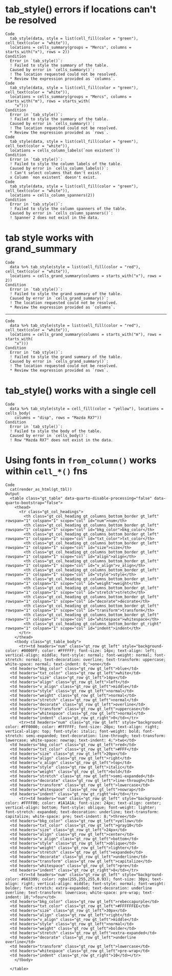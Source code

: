 # tab_style() errors if locations can't be resolved

    Code
      tab_style(data, style = list(cell_fill(color = "green"), cell_text(color = "white")),
      locations = cells_summary(groups = "Mercs", columns = starts_with("x"), rows = 2))
    Condition
      Error in `tab_style()`:
      ! Failed to style the summary of the table.
      Caused by error in `cells_summary()`:
      ! The location requested could not be resolved.
      * Review the expression provided as `columns`.
    Code
      tab_style(data, style = list(cell_fill(color = "green"), cell_text(color = "white")),
      locations = cells_summary(groups = "Mercs", columns = starts_with("m"), rows = starts_with(
        "x")))
    Condition
      Error in `tab_style()`:
      ! Failed to style the summary of the table.
      Caused by error in `cells_summary()`:
      ! The location requested could not be resolved.
      * Review the expression provided as `rows`.
    Code
      tab_style(data, style = list(cell_fill(color = "green"), cell_text(color = "white")),
      locations = cells_column_labels(`non existent`))
    Condition
      Error in `tab_style()`:
      ! Failed to style the column labels of the table.
      Caused by error in `cells_column_labels()`:
      ! Can't select columns that don't exist.
      x Column `non existent` doesn't exist.
    Code
      tab_style(data, style = list(cell_fill(color = "green"), cell_text(color = "white")),
      locations = cells_column_spanners(2))
    Condition
      Error in `tab_style()`:
      ! Failed to style the column spanners of the table.
      Caused by error in `cells_column_spanners()`:
      ! Spanner 2 does not exist in the data.

# tab style works with grand_summary

    Code
      data %>% tab_style(style = list(cell_fill(color = "red"), cell_text(color = "white")),
      locations = cells_grand_summary(columns = starts_with("x"), rows = 2))
    Condition
      Error in `tab_style()`:
      ! Failed to style the grand summary of the table.
      Caused by error in `cells_grand_summary()`:
      ! The location requested could not be resolved.
      * Review the expression provided as `columns`.

---

    Code
      data %>% tab_style(style = list(cell_fill(color = "red"), cell_text(color = "white")),
      locations = cells_grand_summary(columns = starts_with("m"), rows = starts_with(
        "x")))
    Condition
      Error in `tab_style()`:
      ! Failed to style the grand summary of the table.
      Caused by error in `cells_grand_summary()`:
      ! The location requested could not be resolved.
      * Review the expression provided as `rows`.

# tab_style() works with a single cell

    Code
      data %>% tab_style(style = cell_fill(color = "yellow"), locations = cells_body(
        columns = "disp", rows = "Mazda RX7"))
    Condition
      Error in `tab_style()`:
      ! Failed to style the body of the table.
      Caused by error in `cells_body()`:
      ! Row "Mazda RX7" does not exist in the data.

# Using fonts in `from_column()` works within `cell_*()` fns

    Code
      cat(render_as_html(gt_tbl))
    Output
      <table class="gt_table" data-quarto-disable-processing="false" data-quarto-bootstrap="false">
        <thead>
          <tr class="gt_col_headings">
            <th class="gt_col_heading gt_columns_bottom_border gt_left" rowspan="1" colspan="1" scope="col" id="num">num</th>
            <th class="gt_col_heading gt_columns_bottom_border gt_left" rowspan="1" colspan="1" scope="col" id="bkg_color">bkg_color</th>
            <th class="gt_col_heading gt_columns_bottom_border gt_left" rowspan="1" colspan="1" scope="col" id="txt_color">txt_color</th>
            <th class="gt_col_heading gt_columns_bottom_border gt_left" rowspan="1" colspan="1" scope="col" id="size">size</th>
            <th class="gt_col_heading gt_columns_bottom_border gt_left" rowspan="1" colspan="1" scope="col" id="align">align</th>
            <th class="gt_col_heading gt_columns_bottom_border gt_left" rowspan="1" colspan="1" scope="col" id="v_align">v_align</th>
            <th class="gt_col_heading gt_columns_bottom_border gt_left" rowspan="1" colspan="1" scope="col" id="style">style</th>
            <th class="gt_col_heading gt_columns_bottom_border gt_left" rowspan="1" colspan="1" scope="col" id="weight">weight</th>
            <th class="gt_col_heading gt_columns_bottom_border gt_left" rowspan="1" colspan="1" scope="col" id="stretch">stretch</th>
            <th class="gt_col_heading gt_columns_bottom_border gt_left" rowspan="1" colspan="1" scope="col" id="decorate">decorate</th>
            <th class="gt_col_heading gt_columns_bottom_border gt_left" rowspan="1" colspan="1" scope="col" id="transform">transform</th>
            <th class="gt_col_heading gt_columns_bottom_border gt_left" rowspan="1" colspan="1" scope="col" id="whitespace">whitespace</th>
            <th class="gt_col_heading gt_columns_bottom_border gt_right" rowspan="1" colspan="1" scope="col" id="indent">indent</th>
          </tr>
        </thead>
        <tbody class="gt_table_body">
          <tr><td headers="num" class="gt_row gt_left" style="background-color: #0000FF; color: #FFFFFF; font-size: 14px; text-align: left; vertical-align: middle; font-style: normal; font-weight: normal; font-stretch: normal; text-decoration: overline; text-transform: uppercase; white-space: normal; text-indent: 0;">one</td>
      <td headers="bkg_color" class="gt_row gt_left">blue</td>
      <td headers="txt_color" class="gt_row gt_left">white</td>
      <td headers="size" class="gt_row gt_left">14px</td>
      <td headers="align" class="gt_row gt_left">left</td>
      <td headers="v_align" class="gt_row gt_left">middle</td>
      <td headers="style" class="gt_row gt_left">normal</td>
      <td headers="weight" class="gt_row gt_left">normal</td>
      <td headers="stretch" class="gt_row gt_left">normal</td>
      <td headers="decorate" class="gt_row gt_left">overline</td>
      <td headers="transform" class="gt_row gt_left">uppercase</td>
      <td headers="whitespace" class="gt_row gt_left">normal</td>
      <td headers="indent" class="gt_row gt_right">0</td></tr>
          <tr><td headers="num" class="gt_row gt_left" style="background-color: #FF0000; color: #FFFFFF; font-size: 20px; text-align: right; vertical-align: top; font-style: italic; font-weight: bold; font-stretch: semi-expanded; text-decoration: line-through; text-transform: lowercase; white-space: nowrap; text-indent: 4;">two</td>
      <td headers="bkg_color" class="gt_row gt_left">red</td>
      <td headers="txt_color" class="gt_row gt_left">#FFF</td>
      <td headers="size" class="gt_row gt_left">20px</td>
      <td headers="align" class="gt_row gt_left">right</td>
      <td headers="v_align" class="gt_row gt_left">top</td>
      <td headers="style" class="gt_row gt_left">italic</td>
      <td headers="weight" class="gt_row gt_left">bold</td>
      <td headers="stretch" class="gt_row gt_left">semi-expanded</td>
      <td headers="decorate" class="gt_row gt_left">line-through</td>
      <td headers="transform" class="gt_row gt_left">lowercase</td>
      <td headers="whitespace" class="gt_row gt_left">nowrap</td>
      <td headers="indent" class="gt_row gt_right">4</td></tr>
          <tr><td headers="num" class="gt_row gt_left" style="background-color: #FFFF00; color: #1A1A1A; font-size: 24px; text-align: center; vertical-align: bottom; font-style: oblique; font-weight: lighter; font-stretch: expanded; text-decoration: underline; text-transform: capitalize; white-space: pre; text-indent: 8;">three</td>
      <td headers="bkg_color" class="gt_row gt_left">yellow</td>
      <td headers="txt_color" class="gt_row gt_left">gray10</td>
      <td headers="size" class="gt_row gt_left">24px</td>
      <td headers="align" class="gt_row gt_left">center</td>
      <td headers="v_align" class="gt_row gt_left">bottom</td>
      <td headers="style" class="gt_row gt_left">oblique</td>
      <td headers="weight" class="gt_row gt_left">lighter</td>
      <td headers="stretch" class="gt_row gt_left">expanded</td>
      <td headers="decorate" class="gt_row gt_left">underline</td>
      <td headers="transform" class="gt_row gt_left">capitalize</td>
      <td headers="whitespace" class="gt_row gt_left">pre</td>
      <td headers="indent" class="gt_row gt_right">8</td></tr>
          <tr><td headers="num" class="gt_row gt_left" style="background-color: #663399; color: rgba(255,255,255,0.93); font-size: 30px; text-align: right; vertical-align: middle; font-style: normal; font-weight: bolder; font-stretch: extra-expanded; text-decoration: underline overline; text-transform: lowercase; white-space: pre-wrap; text-indent: 10;">four</td>
      <td headers="bkg_color" class="gt_row gt_left">rebeccapurple</td>
      <td headers="txt_color" class="gt_row gt_left">#FFFFFFEE</td>
      <td headers="size" class="gt_row gt_left">30px</td>
      <td headers="align" class="gt_row gt_left">right</td>
      <td headers="v_align" class="gt_row gt_left">middle</td>
      <td headers="style" class="gt_row gt_left">normal</td>
      <td headers="weight" class="gt_row gt_left">bolder</td>
      <td headers="stretch" class="gt_row gt_left">extra-expanded</td>
      <td headers="decorate" class="gt_row gt_left">underline overline</td>
      <td headers="transform" class="gt_row gt_left">lowercase</td>
      <td headers="whitespace" class="gt_row gt_left">pre-wrap</td>
      <td headers="indent" class="gt_row gt_right">10</td></tr>
        </tbody>
        
      </table>

